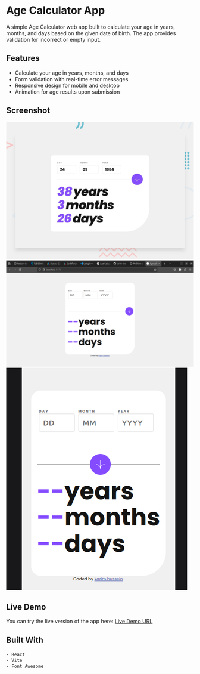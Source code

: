 # Age Calculator App

A simple Age Calculator web app built to calculate your age in years, months, and days based on the given date of birth. The app provides validation for incorrect or empty input.

## Features

- Calculate your age in years, months, and days
- Form validation with real-time error messages
- Responsive design for mobile and desktop
- Animation for age results upon submission

## Screenshot

![Age Calculator Preview Screenshot](./public/desktop-preview.jpg)
![Age Calculator Desktop Screenshot](./public/desktop-screenshot.png)
![Age Calculator Mobile Screenshot](./public/moblie-screenshot.png)


## Live Demo

You can try the live version of the app here: [Live Demo URL](https://your-live-site-url.com)

## Built With

    - React
    - Vite
    - Font Awesome
